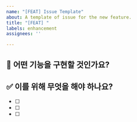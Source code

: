 ```yaml
---
name: "[FEAT] Issue Template"
about: A template of issue for the new feature.
title: "[FEAT] "
labels: enhancement
assignees: ''

---
```


## 📝 어떤 기능을 구현할 것인가요?  
> 

## ✅ 이를 위해 무엇을 해야 하나요?  
- [ ] 
- [ ] 
- [ ]
